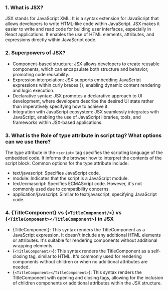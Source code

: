 ### 1. What is JSX?

JSX stands for JavaScript XML. It is a syntax extension for JavaScript that allows developers to write HTML-like code within JavaScript. JSX makes it easier to write and read code for building user interfaces, especially in React applications. It enables the use of HTML elements, attributes, and expressions directly within JavaScript code.

### 2. Superpowers of JSX?

- Component-based structure: JSX allows developers to create reusable components, which can encapsulate both structure and behavior, promoting code reusability.
- Expression interpolation: JSX supports embedding JavaScript expressions within curly braces {}, enabling dynamic content rendering and logic execution.
- Declarative syntax: JSX promotes a declarative approach to UI development, where developers describe the desired UI state rather than imperatively specifying how to achieve it.
- Integration with JavaScript ecosystem: JSX seamlessly integrates with JavaScript, enabling the use of JavaScript libraries, tools, and frameworks within JSX-based applications.

### 3. What is the Role of type attribute in script tag? What options can we use there?

The type attribute in the `<script>` tag specifies the scripting language of the embedded code. It informs the browser how to interpret the contents of the script block. Common options for the type attribute include:

- text/javascript: Specifies JavaScript code.
- module: Indicates that the script is a JavaScript module.
- text/ecmascript: Specifies ECMAScript code. However, it's not commonly used due to compatibility concerns.
- application/javascript: Similar to text/javascript, specifying JavaScript code.

### 4. {TitleComponent} vs {`<TitleComponent/>`} vs {`<TitleComponent></TitleComponent>`} in JSX

- {TitleComponent}: This syntax renders the TitleComponent as a JavaScript expression. It doesn't include any additional HTML elements or attributes. It's suitable for rendering components without additional wrapping elements.
- {`<TitleComponent/>`}: This syntax renders the TitleComponent as a self-closing tag, similar to HTML. It's commonly used for rendering components without children or when no additional attributes are needed.
- {`<TitleComponent></TitleComponent>`}: This syntax renders the TitleComponent with opening and closing tags, allowing for the inclusion of children components or additional attributes within the JSX structure.
